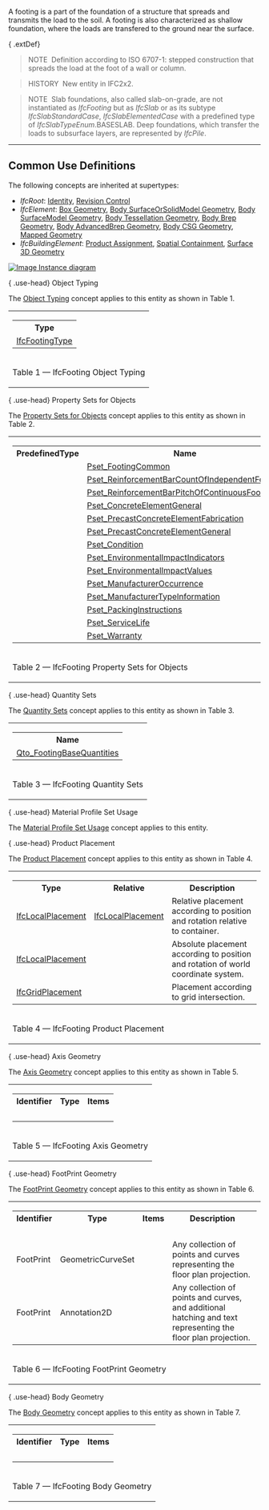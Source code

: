 A footing is a part of the foundation of a structure that spreads and transmits the load to the soil. A footing is also characterized as shallow foundation, where the loads are transfered to the ground near the surface.

{ .extDef}
> NOTE&nbsp; Definition according to ISO 6707-1: stepped construction that spreads the load at the foot of a wall or column.

> HISTORY&nbsp; New entity in IFC2x2.

> NOTE&nbsp; Slab foundations, also called slab-on-grade, are not instantiated as _IfcFooting_ but as _IfcSlab_ or as its subtype _IfcSlabStandardCase_, _IfcSlabElementedCase_ with a predefined type of _IfcSlabTypeEnum_.BASESLAB. Deep foundations, which transfer the loads to subsurface layers, are represented by _IfcPile_.

___
## Common Use Definitions
The following concepts are inherited at supertypes:

* _IfcRoot_: [Identity](../../templates/identity.htm), [Revision Control](../../templates/revision-control.htm)
* _IfcElement_: [Box Geometry](../../templates/box-geometry.htm), [Body SurfaceOrSolidModel Geometry](../../templates/body-surfaceorsolidmodel-geometry.htm), [Body SurfaceModel Geometry](../../templates/body-surfacemodel-geometry.htm), [Body Tessellation Geometry](../../templates/body-tessellation-geometry.htm), [Body Brep Geometry](../../templates/body-brep-geometry.htm), [Body AdvancedBrep Geometry](../../templates/body-advancedbrep-geometry.htm), [Body CSG Geometry](../../templates/body-csg-geometry.htm), [Mapped Geometry](../../templates/mapped-geometry.htm)
* _IfcBuildingElement_: [Product Assignment](../../templates/product-assignment.htm), [Spatial Containment](../../templates/spatial-containment.htm), [Surface 3D Geometry](../../templates/surface-3d-geometry.htm)

[![Image](../../../img/diagram.png)&nbsp;Instance diagram](../../../annex/annex-d/common-use-definitions/ifcfooting.htm)

{ .use-head}
Object Typing

The [Object Typing](../../templates/object-typing.htm) concept applies to this entity as shown in Table 1.

<table>
<tr><td>
<table class="gridtable">
<tr><th><b>Type</b></th></tr>
<tr><td><a href="../../ifcstructuralelementsdomain/lexical/ifcfootingtype.htm">IfcFootingType</a></td></tr>
</table>
</td></tr>
<tr><td><p class="table">Table 1 &mdash; IfcFooting Object Typing</p></td></tr></table>

  
  
{ .use-head}
Property Sets for Objects

The [Property Sets for Objects](../../templates/property-sets-for-objects.htm) concept applies to this entity as shown in Table 2.

<table>
<tr><td>
<table class="gridtable">
<tr><th><b>PredefinedType</b></th><th><b>Name</b></th></tr>
<tr><td>&nbsp;</td><td><a href="../../psd/ifcstructuralelementsdomain/Pset_FootingCommon.xml">Pset_FootingCommon</a></td></tr>
<tr><td>&nbsp;</td><td><a href="../../psd/ifcstructuralelementsdomain/Pset_ReinforcementBarCountOfIndependentFooting.xml">Pset_ReinforcementBarCountOfIndependentFooting</a></td></tr>
<tr><td>&nbsp;</td><td><a href="../../psd/ifcstructuralelementsdomain/Pset_ReinforcementBarPitchOfContinuousFooting.xml">Pset_ReinforcementBarPitchOfContinuousFooting</a></td></tr>
<tr><td>&nbsp;</td><td><a href="../../psd/ifcstructuralelementsdomain/Pset_ConcreteElementGeneral.xml">Pset_ConcreteElementGeneral</a></td></tr>
<tr><td>&nbsp;</td><td><a href="../../psd/ifcstructuralelementsdomain/Pset_PrecastConcreteElementFabrication.xml">Pset_PrecastConcreteElementFabrication</a></td></tr>
<tr><td>&nbsp;</td><td><a href="../../psd/ifcstructuralelementsdomain/Pset_PrecastConcreteElementGeneral.xml">Pset_PrecastConcreteElementGeneral</a></td></tr>
<tr><td>&nbsp;</td><td><a href="../../psd/ifcsharedfacilitieselements/Pset_Condition.xml">Pset_Condition</a></td></tr>
<tr><td>&nbsp;</td><td><a href="../../psd/ifcproductextension/Pset_EnvironmentalImpactIndicators.xml">Pset_EnvironmentalImpactIndicators</a></td></tr>
<tr><td>&nbsp;</td><td><a href="../../psd/ifcproductextension/Pset_EnvironmentalImpactValues.xml">Pset_EnvironmentalImpactValues</a></td></tr>
<tr><td>&nbsp;</td><td><a href="../../psd/ifcsharedfacilitieselements/Pset_ManufacturerOccurrence.xml">Pset_ManufacturerOccurrence</a></td></tr>
<tr><td>&nbsp;</td><td><a href="../../psd/ifcsharedfacilitieselements/Pset_ManufacturerTypeInformation.xml">Pset_ManufacturerTypeInformation</a></td></tr>
<tr><td>&nbsp;</td><td><a href="../../psd/ifcsharedmgmtelements/Pset_PackingInstructions.xml">Pset_PackingInstructions</a></td></tr>
<tr><td>&nbsp;</td><td><a href="../../psd/ifcsharedfacilitieselements/Pset_ServiceLife.xml">Pset_ServiceLife</a></td></tr>
<tr><td>&nbsp;</td><td><a href="../../psd/ifcsharedfacilitieselements/Pset_Warranty.xml">Pset_Warranty</a></td></tr>
</table>
</td></tr>
<tr><td><p class="table">Table 2 &mdash; IfcFooting Property Sets for Objects</p></td></tr></table>

  
  
{ .use-head}
Quantity Sets

The [Quantity Sets](../../templates/quantity-sets.htm) concept applies to this entity as shown in Table 3.

<table>
<tr><td>
<table class="gridtable">
<tr><th><b>Name</b></th></tr>
<tr><td><a href="../../qto/ifcstructuralelementsdomain/Qto_FootingBaseQuantities.xml">Qto_FootingBaseQuantities</a></td></tr>
</table>
</td></tr>
<tr><td><p class="table">Table 3 &mdash; IfcFooting Quantity Sets</p></td></tr></table>

  
  
{ .use-head}
Material Profile Set Usage

The [Material Profile Set Usage](../../templates/material-profile-set-usage.htm) concept applies to this entity.

  
  
{ .use-head}
Product Placement

The [Product Placement](../../templates/product-placement.htm) concept applies to this entity as shown in Table 4.

<table>
<tr><td>
<table class="gridtable">
<tr><th><b>Type</b></th><th><b>Relative</b></th><th><b>Description</b></th></tr>
<tr><td><a href="../../ifcgeometricconstraintresource/lexical/ifclocalplacement.htm">IfcLocalPlacement</a></td><td><a href="../../ifcgeometricconstraintresource/lexical/ifclocalplacement.htm">IfcLocalPlacement</a></td><td>Relative placement according to position and rotation relative to container.</td></tr>
<tr><td><a href="../../ifcgeometricconstraintresource/lexical/ifclocalplacement.htm">IfcLocalPlacement</a></td><td>&nbsp;</td><td>Absolute placement according to position and rotation of world coordinate system.</td></tr>
<tr><td><a href="../../ifcgeometricconstraintresource/lexical/ifcgridplacement.htm">IfcGridPlacement</a></td><td>&nbsp;</td><td>Placement according to grid intersection.</td></tr>
</table>
</td></tr>
<tr><td><p class="table">Table 4 &mdash; IfcFooting Product Placement</p></td></tr></table>

  
  
{ .use-head}
Axis Geometry

The [Axis Geometry](../../templates/axis-geometry.htm) concept applies to this entity as shown in Table 5.

<table>
<tr><td>
<table class="gridtable">
<tr><th><b>Identifier</b></th><th><b>Type</b></th><th><b>Items</b></th></tr>
<tr><td>&nbsp;</td><td>&nbsp;</td><td>&nbsp;</td></tr>
</table>
</td></tr>
<tr><td><p class="table">Table 5 &mdash; IfcFooting Axis Geometry</p></td></tr></table>

  
  
{ .use-head}
FootPrint Geometry

The [FootPrint Geometry](../../templates/footprint-geometry.htm) concept applies to this entity as shown in Table 6.

<table>
<tr><td>
<table class="gridtable">
<tr><th><b>Identifier</b></th><th><b>Type</b></th><th><b>Items</b></th><th><b>Description</b></th></tr>
<tr><td>&nbsp;</td><td>&nbsp;</td><td>&nbsp;</td><td>&nbsp;</td></tr>
<tr><td>FootPrint</td><td>GeometricCurveSet</td><td>&nbsp;</td><td>Any collection of points and curves representing the floor plan projection.</td></tr>
<tr><td>FootPrint</td><td>Annotation2D</td><td>&nbsp;</td><td>Any collection of points and curves, and additional hatching and text representing the floor plan projection.</td></tr>
</table>
</td></tr>
<tr><td><p class="table">Table 6 &mdash; IfcFooting FootPrint Geometry</p></td></tr></table>

  
  
{ .use-head}
Body Geometry

The [Body Geometry](../../templates/body-geometry.htm) concept applies to this entity as shown in Table 7.

<table>
<tr><td>
<table class="gridtable">
<tr><th><b>Identifier</b></th><th><b>Type</b></th><th><b>Items</b></th></tr>
<tr><td>&nbsp;</td><td>&nbsp;</td><td>&nbsp;</td></tr>
</table>
</td></tr>
<tr><td><p class="table">Table 7 &mdash; IfcFooting Body Geometry</p></td></tr></table>